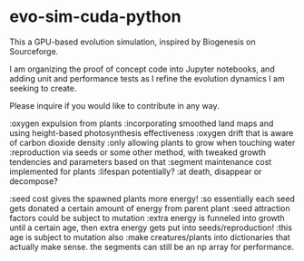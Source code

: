 # evo-sim-cuda-python

This a GPU-based evolution simulation, inspired by Biogenesis on Sourceforge.

I am organizing the proof of concept code into Jupyter notebooks, and adding unit and performance tests as I refine the evolution dynamics I am seeking to create.

Please inquire if you would like to contribute in any way.

:oxygen expulsion from plants
:incorporating smoothed land maps and using height-based photosynthesis effectiveness
:oxygen drift that is aware of carbon dioxide density
:only allowing plants to grow when touching water
:reproduction via seeds or some other method, with tweaked growth tendencies and parameters based on that
:segment maintenance cost implemented for plants
:lifespan potentially?
:at death, disappear or decompose?

:seed cost gives the spawned plants more energy! 
    :so essentially each seed gets donated a certain amount of energy from parent plant
    :seed attraction factors could be subject to mutation
:extra energy is funneled into growth until a certain age, then extra energy gets put into seeds/reproduction!
    :this age is subject to mutation also
:make creatures/plants into dictionaries that actually make sense. the segments can still be an np array for performance.
